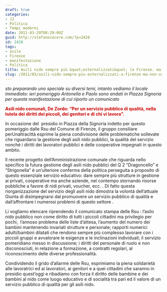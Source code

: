 ```yaml
---
draft: true
categories:
- JJ
- Politica
- Tempi moderni
date: 2011-03-29T08:29:09Z
guid: http://stefanocecere.com/?p=2428
id: 2428
tags:
- asilo
- Firenze
- manifestazione
- Politica
title: Asili nido sempre più &quot;esternalizzati&quot; (a Firenze. ma non solo)
slug: /2011/03/asili-nido-sempre-piu-esternalizzati-a-firenze-ma-non-solo/
---
```


_sto preparando uno speciale su diversi temi, intanto vediamo il locale immediato: ieri pomeriggio Antonella e Paolo sono andati in Piazza Signoria per questa manifestazione di cui riporto un comunicato_

<span style="color: #cc0000"><strong>Asili nido comunali, De Zordo: “Per un servizio pubblico di qualità, nella tutela dei diritti dei piccoli, dei genitori e di chi vi lavora”.</strong></span>

 <span style="color: #cc0000"></span>

In occasione del  presidio in Piazza della Signoria indetto per questo pomeriggio dalle Rsu del Comune di Firenze, il gruppo consiliare perUnaltracittà esprime la piena condivisione delle problematiche sollevate che riguardano la gestione degli asili nido pubblici, la qualità del servizio nonché i diritti dei lavoratori pubblici e delle cooperative impegnati in questo ambito.

Il recente progetto dell’Amministrazione comunale che riguarda nello specifico la futura gestione degli asili nido pubblici del Q 2 “Dragoncello” e “Strigonella” è un’ulteriore conferma della politica perseguita a proposito di questo essenziale servizio educativo: dare sempre più strutture in gestione ai privati, cooperative ma anche aziende, nel contempo stornando risorse pubbliche a favore di nidi privati, voucher, ecc. . Di fatto questa riorganizzazione del servizio degli asili nido dimostra la volontà dell’attuale Giunta di disimpegnarsi dal promuovere un servizio pubblico di qualità e dall’affrontare i numerosi problemi di questo settore .

Li vogliamo elencare riprendendo il comunicato stampa delle Rsu : l’asilo nido pubblico non come diritto di tutti i piccoli cittadini ma privilegio per pochi,  l’annoso problema delle liste d’attesa, l’aumento del numero dei bambini mantenendo invariati strutture e personale; rapporti numerici adulti/bambini dilatati che rendono sempre più complesso lavorare con i piccoli gruppi e avvalorare le esigenze e le inclinazioni individuali; il servizio pomeridiano messo in discussione; i diritti del personale di ruolo e non disconosciuti, in relazione a formazione, a contratti regolari, al riconoscimento delle diverse professionalità.

Condividendo il grido d’allarme delle Rsu, esprimiamo la piena solidarietà alle lavoratrici ed ai lavoratori, ai genitori e a quei cittadini che saranno in presidio quest’oggi e ribadiamo con forza il diritto delle bambine e dei bambini al nido come luogo educativo e di socialità tra pari ed il valore di un servizio pubblico di qualità per gli asili nido.